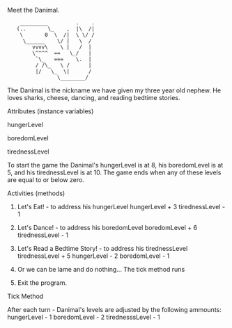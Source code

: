 Meet the Danimal.

        _________         .    .
       (..       \_    ,  |\  /|
        \       0  \  /|  \ \/ /
         \______    \/ |   \  /
            vvvv\    \ |   /  |
            \^^^^  ==   \_/   |
             `\_   ===    \.  |
             / /\_   \ /      |
             |/   \_  \|      /
                    \________/

The Danimal is the nickname we have given my three year old nephew.  He loves sharks, cheese, dancing, and reading bedtime stories.

Attributes (instance variables)

hungerLevel

boredomLevel

tirednessLevel

To start the game the Danimal's hungerLevel is at 8, his boredomLevel is at 5, and his tirednessLevel is at 10.  The game ends when any of these levels are equal to or below zero.

Activities (methods)

1.  Let's Eat! - to address his hungerLevel
		hungerLevel + 3
		tirednessLevel - 1

2.  Let's Dance! - to address his boredomLevel
		boredomLevel + 6
		tirednessLevel - 1

3.  Let's Read a Bedtime Story! - to address his tirednessLevel
		tirednessLevel + 5
		hungerLevel - 2
		boredomLevel - 1

4.  Or we can be lame and do nothing...
		The tick method runs

5.  Exit the program.

Tick Method

After each turn - Danimal's levels are adjusted by the following ammounts:
	hungerLevel - 1
	boredomLevel - 2
	tirednesssLevel - 1










